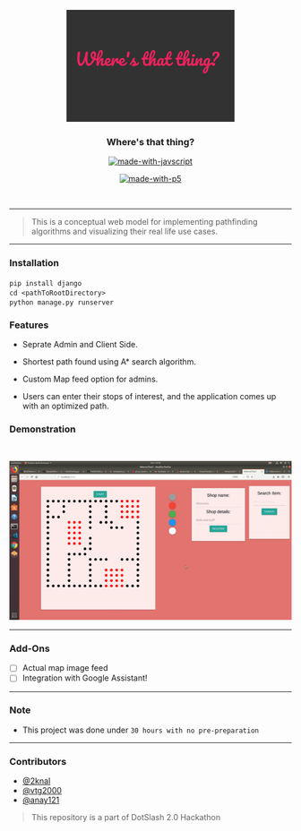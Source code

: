 <p align="center">
  <a href="" rel="noopener">
 <img width=300px src="./assets/wheresthatthing.png" alt="NewsBuster-logo"></a>
</p>

<h3 align="center">Where's that thing?</h3>

<div align="center">

[![made-with-javscript](https://img.shields.io/badge/Made%20with-JavaScript-orange.svg)](https://developer.mozilla.org/bm/docs/Web/JavaScript)

[![made-with-p5](https://img.shields.io/badge/Made%20with-P5-pink.svg)](#)

<br>
</div>

------------------------------------------

> This is a conceptual web model for implementing pathfinding algorithms and visualizing their real life use cases.

------------------------------------------
### Installation
`pip install django`
<br>
`cd <pathToRootDirectory>`
<br>
`python manage.py runserver`

### Features

- Seprate Admin and Client Side.

- Shortest path found using A* search algorithm.

- Custom Map feed option for admins.

- Users can enter their stops of interest, and the application comes up with an optimized path.

### Demonstration

<br>
<p align="center">
<img src ="./assets/WheresThat.gif" width = 600px>
</p>

------------------------------------------

### Add-Ons

- [ ] Actual map image feed
- [ ] Integration with Google Assistant!

------------------------------------------

### Note

- This project was done under `30 hours with no pre-preparation`

------------------------------------------
### Contributors

- [@2knal](https://github.com/2knal)
- [@vtg2000](https://github.com/vtg2000)
- [@anay121](https://github.com/anay121)

> This repository is a part of DotSlash 2.0 Hackathon

